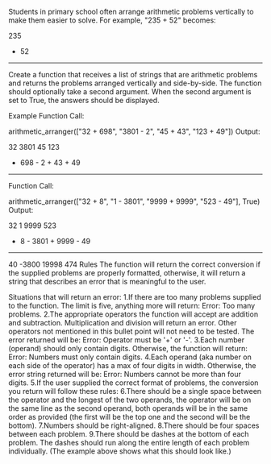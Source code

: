 Students in primary school often arrange arithmetic problems vertically to make them easier to solve. For example, "235 + 52" becomes:

  235
+  52
-----
Create a function that receives a list of strings that are arithmetic problems and returns the problems arranged vertically and side-by-side. The function should optionally take a second argument. When the second argument is set to True, the answers should be displayed.

Example
Function Call:

arithmetic_arranger(["32 + 698", "3801 - 2", "45 + 43", "123 + 49"])
Output:

   32      3801      45      123
+ 698    -    2    + 43    +  49
-----    ------    ----    -----
Function Call:

arithmetic_arranger(["32 + 8", "1 - 3801", "9999 + 9999", "523 - 49"], True)
Output:

  32         1      9999      523
+  8    - 3801    + 9999    -  49
----    ------    ------    -----
  40     -3800     19998      474
Rules
The function will return the correct conversion if the supplied problems are properly formatted, otherwise, it will return a string that describes an error that is meaningful to the user.

Situations that will return an error:
1.If there are too many problems supplied to the function. The limit is five, anything more will return: Error: Too many problems.
2.The appropriate operators the function will accept are addition and subtraction. Multiplication and division will return an error. Other operators not mentioned in this bullet point will not need to be tested. The error returned will be: Error: Operator must be '+' or '-'.
3.Each number (operand) should only contain digits. Otherwise, the function will return: Error: Numbers must only contain digits.
4.Each operand (aka number on each side of the operator) has a max of four digits in width. Otherwise, the error string returned will be: Error: Numbers cannot be more than four digits.
5.If the user supplied the correct format of problems, the conversion you return will follow these rules:
6.There should be a single space between the operator and the longest of the two operands, the operator will be on the same line as the second operand, both operands will be in the same order as provided (the first will be the top one and the second will be the bottom).
7.Numbers should be right-aligned.
8.There should be four spaces between each problem.
9.There should be dashes at the bottom of each problem. The dashes should run along the entire length of each problem individually. (The example above shows what this should look like.)
